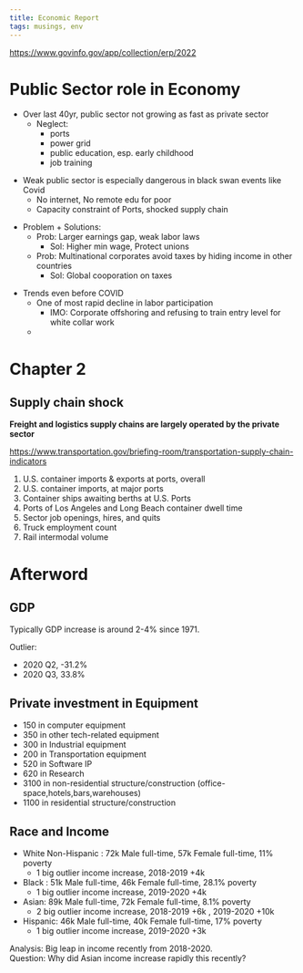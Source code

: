 ```yaml
---
title: Economic Report
tags: musings, env
---
```


https://www.govinfo.gov/app/collection/erp/2022

# Public Sector role in Economy

* Over last 40yr, public sector not growing as fast as private sector
  * Neglect:  
    * ports 
    * power grid
    * public education, esp. early childhood
    * job training
<!--  -->
* Weak public sector is especially dangerous in black swan events like Covid
  * No internet, No remote edu for poor
  * Capacity constraint of Ports, shocked supply chain
<!--  -->
* Problem + Solutions:
  * Prob: Larger earnings gap, weak labor laws
    * Sol: Higher min wage, Protect unions
  * Prob: Multinational corporates avoid taxes by hiding income in other countries
    * Sol: Global cooporation on taxes
<!--  -->
* Trends even before COVID
  * One of most rapid decline in labor participation
    * IMO: Corporate offshoring and refusing to train entry level for white collar work
  * 

# Chapter 2



## Supply chain shock

**Freight and logistics supply chains are largely operated by the private sector**

https://www.transportation.gov/briefing-room/transportation-supply-chain-indicators

1.    U.S. container imports & exports at ports, overall
2.    U.S. container imports, at major ports
3.    Container ships awaiting berths at U.S. Ports 
4.    Ports of Los Angeles and Long Beach container dwell time
5.    Sector job openings, hires, and quits
6.    Truck employment count
7.    Rail intermodal volume

# Afterword

## GDP 

Typically GDP increase is around 2-4% since 1971.  

Outlier: 
  * 2020 Q2, -31.2% 
  * 2020 Q3, 33.8%


## Private investment in Equipment

* 150 in computer equipment
* 350 in other tech-related equipment
* 300 in Industrial equipment
* 200 in Transportation equipment
* 520 in Software IP
* 620 in Research
* 3100 in non-residential structure/construction (office-space,hotels,bars,warehouses)
* 1100 in residential structure/construction

## Race and Income

* White Non-Hispanic : 72k Male full-time, 57k Female full-time, 11% poverty
  * 1 big outlier income increase, 2018-2019 +4k
* Black : 51k Male full-time, 46k Female full-time, 28.1% poverty
  * 1 big outlier income increase, 2019-2020 +4k
* Asian: 89k Male full-time, 72k Female full-time, 8.1% poverty
  * 2 big outlier income increase, 2018-2019 +6k , 2019-2020 +10k
* Hispanic: 46k Male full-time, 40k Female full-time, 17% poverty
  * 1 big outlier income increase, 2019-2020 +3k

Analysis: Big leap in income recently from 2018-2020.   
Question: Why did Asian income increase rapidly this recently? 